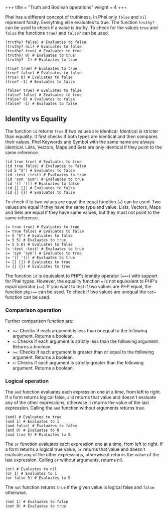 +++
title = "Truth and Boolean operations"
weight = 4
+++

Phel has a different concept of truthiness. In Phel only `false` and `nil` represent falsity. Everything else evaluates to true. The function `truthy?` can be used to check if a value is truthy. To check for the values `true` and `false` the functions `true?` and `false?` can be used.

```phel
(truthy? false) # Evaluates to false
(truthy? nil) # Evaluates to false
(truthy? true) # Evaluates to true
(truthy? 0) # Evaluates to true
(truthy? -1) # Evaluates to true

(true? true) # Evaluates to true
(true? false) # Evaluates to false
(true? 0) # Evaluates to false
(true? -1) # Evaluates to false

(false? true) # Evaluates to false
(false? false) # Evaluates to true
(false? 0) # Evaluates to false
(false? -1) # Evaluates to false
```

## Identity vs Equality

The function `id` returns `true` if two values are identical. Identical is stricter than equality. It first checks if both types are identical and then compares their values. Phel Keywords and Symbol with the same name are always identical. Lists, Vectors, Maps and Sets are only identical if they point to the same reference.

```phel
(id true true) # Evaluates to true
(id true false) # Evaluates to false
(id 5 "5") # Evaluates to false
(id :test :test) # Evaluates to true
(id 'sym 'sym') # Evaluates to true
(id '() '()) # Evaluates to false
(id [] []) # Evaluates to false
(id {} {}) # Evaluates to false
```

To check if to two values are equal the equal function (`=`) can be used. Two values are equal if they have the same type and value. Lists, Vectors, Maps and Sets are equal if they have same values, but they must not point to the same reference.

```phel
(= true true) # Evaluates to true
(= true false) # Evaluates to false
(= 5 "5") # Evaluates to false
(= 5 5) # Evaluates to true
(= 5 5.0) # Evaluates to false
(= :test :test) # Evaluates to true
(= 'sym 'sym') # Evaluates to true
(= '() '()) # Evaluates to true
(= [] []) # Evaluates to true
(= {} {}) # Evaluates to true
```

The function `id` is equivalent to PHP's identity operator (`===`) with support for Phel types. However, the equality function `=` is not equivalent to PHP's equal operator (`==`). If you want to test if two values are PHP equal, the function `php/==` can be used. To check if two values are unequal the `not=` function can be used.

### Comparison operation

Further comparison function are:

* `<=`: Checks if each argument is less than or equal to the following argument. Returns a boolean.
* `<`: Checks if each argument is strictly less than the following argument. Returns a boolean.
* `>=`: Checks if each argument is greater than or equal to the following argument. Returns a boolean.
* `>`: Checks if each argument is strictly greater than the following argument. Returns a boolean.

### Logical operation

The `and` function evaluates each expression one at a time, from left to right. If a form returns logical false, `and` returns that value and doesn't evaluate any of the other expressions, otherwise it returns the value of the last expression. Calling the `and` function without arguments returns true.

```phel
(and) # Evaluates to true
(and 1) # Evaluates to 1
(and false) # Evaluates to false
(and 0) # Evaluates to 0
(and true 5) # Evaluates to 5
```

The `or` function evaluates each expression one at a time, from left to right. If a form returns a logical true value, `or` returns that value and doesn't evaluate any of the other expressions, otherwise it returns the value of the last expression. Calling `or` without arguments, returns nil.

```phel
(or) # Evaluates to nil
(or 1) # Evaluates to 1
(or false 5) # Evaluates to 5
```

The `not` function returns `true` if the given value is logical false and `false` otherwise.

```phel
(not 1) # Evaluates to false
(not 0) # Evaluates to true
```

